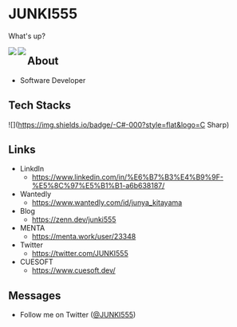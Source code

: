 # JUNKI555
What's up?

<a href="https://github.com/anuraghazra/github-readme-stats">
  <img align="left" src="https://github-readme-stats.vercel.app/api?username=JUNKI555&count_private=true&show_icons=true&theme=radical" />
</a>
<a href="https://github.com/anuraghazra/github-readme-stats">
  <img align="left" src="https://github-readme-stats.vercel.app/api/top-langs/?username=JUNKI555" />
</a>

## About
- Software Developer

## Tech Stacks
![](https://img.shields.io/badge/-C#-000?style=flat&logo=C Sharp)

## Links
- LinkdIn
  - https://www.linkedin.com/in/%E6%B7%B3%E4%B9%9F-%E5%8C%97%E5%B1%B1-a6b638187/
- Wantedly
  - https://www.wantedly.com/id/junya_kitayama
- Blog
  - https://zenn.dev/junki555
- MENTA
  - https://menta.work/user/23348
- Twitter
  - https://twitter.com/JUNKI555
- CUESOFT
  - https://www.cuesoft.dev/

## Messages
- Follow me on Twitter ([@JUNKI555](https://twitter.com/JUNKI555))
